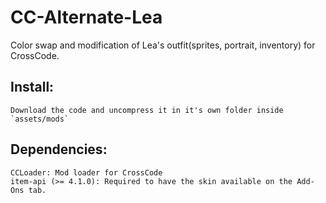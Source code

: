 # CC-Alternate-Lea
Color swap and modification of Lea's outfit(sprites, portrait, inventory) for CrossCode.

## Install: 
	Download the code and uncompress it in it's own folder inside `assets/mods`

## Dependencies:
	CCLoader: Mod loader for CrossCode
	item-api (>= 4.1.0): Required to have the skin available on the Add-Ons tab.
